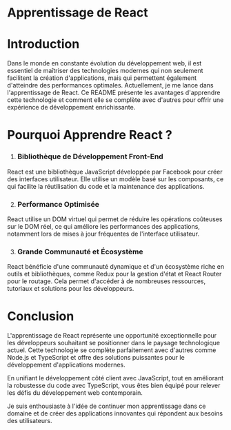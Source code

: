 # Apprentissage de React
# Introduction
Dans le monde en constante évolution du développement web, il est essentiel de maîtriser des technologies modernes qui non seulement facilitent la création d'applications, mais qui permettent également d'atteindre des performances optimales. Actuellement, je me lance dans l'apprentissage de React. Ce README présente les avantages d'apprendre cette technologie et comment elle se complète avec d'autres pour offrir une expérience de développement enrichissante.

# Pourquoi Apprendre React ?
1. ### Bibliothèque de Développement Front-End
React est une bibliothèque JavaScript développée par Facebook pour créer des interfaces utilisateur. Elle utilise un modèle basé sur les composants, ce qui facilite la réutilisation du code et la maintenance des applications.

2. ### Performance Optimisée
React utilise un DOM virtuel qui permet de réduire les opérations coûteuses sur le DOM réel, ce qui améliore les performances des applications, notamment lors de mises à jour fréquentes de l'interface utilisateur.

3. ### Grande Communauté et Écosystème
React bénéficie d'une communauté dynamique et d'un écosystème riche en outils et bibliothèques, comme Redux pour la gestion d'état et React Router pour le routage. Cela permet d'accéder à de nombreuses ressources, tutoriaux et solutions pour les développeurs.

# Conclusion
L'apprentissage de React représente une opportunité exceptionnelle pour les développeurs souhaitant se positionner dans le paysage technologique actuel. Cette technologie se complète parfaitement avec d'autres comme Node.js et TypeScript et offre des solutions puissantes pour le développement d'applications modernes.

En unifiant le développement côté client avec JavaScript, tout en améliorant la robustesse du code avec TypeScript, vous êtes bien équipé pour relever les défis du développement web contemporain.

Je suis enthousiaste à l'idée de continuer mon apprentissage dans ce domaine et de créer des applications innovantes qui répondent aux besoins des utilisateurs.

